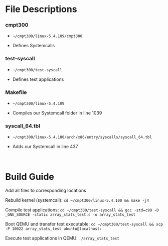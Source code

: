 # File Descriptions 

### cmpt300 

- ``` ~/cmpt300/linux-5.4.109/cmpt300 ```

- Defines Systemcalls 

### test-syscall

- ``` ~/cmpt300/test-syscall ```

- Defines test applications 

### Makefile

- ``` ~/cmpt300/linux-5.4.109 ```

- Compiles our Systemcall folder in line 1039

### syscall_64.tbl

- ``` ~/cmpt300/linux-5.4.100/arch/x86/entry/syscalls/syscall_64.tbl ```

- Adds our Systemcall in line 437

<br/>

# Build Guide 

Add all files to corresponding locations

Rebuild kernel (systemcall): ```cd ~/cmpt300/linux-5.4.100 && make -j4```

Compile test applications: ```cd ~/cmpt300/test-syscall && gcc -std=c99 -D _GNU_SOURCE -static array_stats_test.c -o array_stats_test```

Boot QEMU and transfer test executable: ```cd ~/cmpt300/test-syscall && scp -P 10022 array_stats_test ubuntu@localhost:```

Execute test applications in QEMU: ```./array_stats_test```
